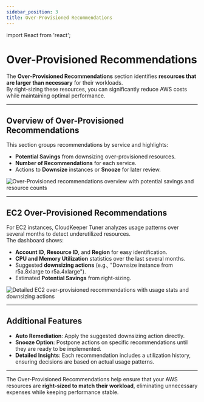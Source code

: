 ```yaml
---
sidebar_position: 3
title: Over-Provisioned Recommendations
---
```


import React from 'react';

# Over-Provisioned Recommendations

The **Over-Provisioned Recommendations** section identifies **resources that are larger than necessary** for their workloads.  
By right-sizing these resources, you can significantly reduce AWS costs while maintaining optimal performance.

---

## Overview of Over-Provisioned Recommendations

This section groups recommendations by service and highlights:

- **Potential Savings** from downsizing over-provisioned resources.
- **Number of Recommendations** for each service.
- Actions to **Downsize** instances or **Snooze** for later review.

<div style={{ textAlign: 'center' }}>
  <img src="/img/tunerrecommend/overprovisioned-overview.png" alt="Over-Provisioned recommendations overview with potential savings and resource counts" />
</div>

---

## EC2 Over-Provisioned Recommendations

For EC2 instances, CloudKeeper Tuner analyzes usage patterns over several months to detect underutilized resources.  
The dashboard shows:

- **Account ID**, **Resource ID**, and **Region** for easy identification.
- **CPU and Memory Utilization** statistics over the last several months.
- Suggested **downsizing actions** (e.g., "Downsize instance from r5a.8xlarge to r5a.4xlarge").
- Estimated **Potential Savings** from right-sizing.

<div style={{ textAlign: 'center' }}>
  <img src="/img/tunerrecommend/overprovisioned-ec2-details.png" alt="Detailed EC2 over-provisioned recommendations with usage stats and downsizing actions" />
</div>

---

## Additional Features

- **Auto Remediation**: Apply the suggested downsizing action directly.
- **Snooze Option**: Postpone actions on specific recommendations until they are ready to be implemented.
- **Detailed Insights**: Each recommendation includes a utilization history, ensuring decisions are based on actual usage patterns.

---

The Over-Provisioned Recommendations help ensure that your AWS resources are **right-sized to match their workload**, eliminating unnecessary expenses while keeping performance stable.
